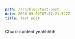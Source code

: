 ```yaml
---
path: /src/blog/test-post
date: 2020-05-02T07:57:21.527Z
title: Test post
---
```

Churrr content yeahhhhh